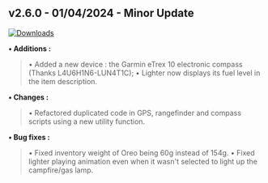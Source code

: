 ## **v2.6.0 - 01/04/2024 - Minor Update**

[![Downloads](https://img.shields.io/github/downloads/nltp-ashes/Western-Goods/v2.6.0/total?label=Downloads)]()

**• Additions :**
> • Added a new device : the Garmin eTrex 10 electronic compass (Thanks L4U6H1N6-LUN4T1C);
> • Lighter now displays its fuel level in the item description.

**• Changes :**
> • Refactored duplicated code in GPS, rangefinder and compass scripts using a new utility function.

**• Bug fixes :**
> • Fixed inventory weight of Oreo being 60g instead of 154g.
> • Fixed lighter playing animation even when it wasn't selected to light up the campfire/gas lamp.